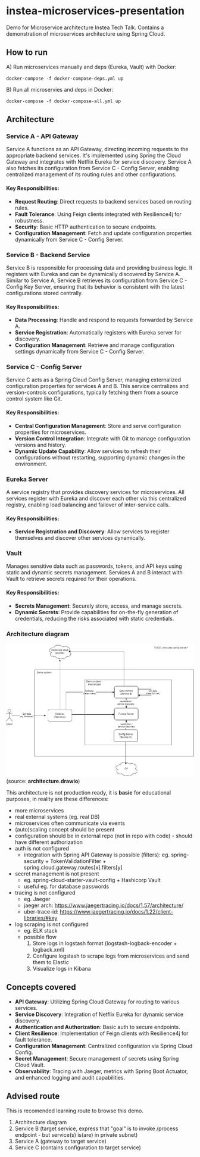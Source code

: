 # instea-microservices-presentation
Demo for Microservice architecture Instea Tech Talk. Contains a demonstration of microservices architecture using Spring Cloud.

## How to run
A) Run microservices manually and deps (Eureka, Vault) with Docker:
```
docker-compose -f docker-compose-deps.yml up
```
B) Run all microservies and deps in Docker:
```
docker-compose -f docker-compose-all.yml up
```

## Architecture
### Service A - API Gateway
Service A functions as an API Gateway, directing incoming requests to the appropriate backend services.
It's implemented using Spring the Cloud Gateway and integrates with Netflix Eureka for service discovery. Service A also fetches its configuration from Service C - Config Server, enabling centralized management of its routing rules and other configurations.

#### Key Responsibilities:
- **Request Routing**: Direct requests to backend services based on routing rules.
- **Fault Tolerance**: Using Feign clients integrated with Resilience4j for robustness.
- **Security**: Basic HTTP authentication to secure endpoints.
- **Configuration Management**: Fetch and update configuration properties dynamically from Service C - Config Server.

### Service B - Backend Service
Service B is responsible for processing data and providing business logic. It registers with Eureka and can be dynamically discovered by Service A. Similar to Service A, Service B retrieves its configuration from Service C - Config Key Server, ensuring that its behavior is consistent with the latest configurations stored centrally.

#### Key Responsibilities:
- **Data Processing**: Handle and respond to requests forwarded by Service A.
- **Service Registration**: Automatically registers with Eureka server for discovery.
- **Configuration Management**: Retrieve and manage configuration settings dynamically from Service C - Config Server.

### Service C - Config Server
Service C acts as a Spring Cloud Config Server, managing externalized configuration properties for services A and B. This service centralizes and version-controls configurations, typically fetching them from a source control system like Git.

#### Key Responsibilities:
- **Central Configuration Management**: Store and serve configuration properties for microservices.
- **Version Control Integration**: Integrate with Git to manage configuration versions and history.
- **Dynamic Update Capability**: Allow services to refresh their configurations without restarting, supporting dynamic changes in the environment.

### Eureka Server
A service registry that provides discovery services for microservices. All services register with Eureka and discover each other via this centralized registry, enabling load balancing and failover of inter-service calls.

#### Key Responsibilities:
- **Service Registration and Discovery**: Allow services to register themselves and discover other services dynamically.

### Vault
Manages sensitive data such as passwords, tokens, and API keys using static and dynamic secrets management. Services A and B interact with Vault to retrieve secrets required for their operations.

#### Key Responsibilities:
- **Secrets Management**: Securely store, access, and manage secrets.
- **Dynamic Secrets**: Provide capabilities for on-the-fly generation of credentials, reducing the risks associated with static credentials.

### Architecture diagram
![](architecture.png)
(source: **architecture.drawio**)

This architecture is not production ready, it is **basic** for educational purposes, in reality are these differences:
- more microservices
- real external systems (eg. real DB)
- microservices often communicate via events
- (auto)scaling concept should be present
- configuration should be in external repo (not in repo with code) - should have different authorization
- auth is not configured
  - integration with Spring API Gateway is possible (filters): eg. spring-security + TokenValidationFilter + spring.cloud.gateway.routes[x].filters[y]
- secret management is not present
  - eg. spring-cloud-starter-vault-config + Hashicorp Vault
  - useful eg. for database passwords
- tracing is not configured
  - eg. Jaeger
  - jaeger arch:  https://www.jaegertracing.io/docs/1.57/architecture/
  - uber-trace-id: https://www.jaegertracing.io/docs/1.22/client-libraries/#key
- log scraping is not configured
  - eg. ELK stack 
  - possible flow
    1. Store logs in logstash format (logstash-logback-encoder + logback.xml)
    2. Configure logstash to scrape logs from microservices and send them to Elastic
    3. Visualize logs in Kibana

## Concepts covered
- **API Gateway**: Utilizing Spring Cloud Gateway for routing to various services.
- **Service Discovery**: Integration of Netflix Eureka for dynamic service discovery.
- **Authentication and Authorization**: Basic auth to secure endpoints.
- **Client Resilience**: Implementation of Feign clients with Resilience4j for fault tolerance.
- **Configuration Management**: Centralized configuration via Spring Cloud Config.
- **Secret Management**: Secure management of secrets using Spring Cloud Vault.
- **Observability**: Tracing with Jaeger, metrics with Spring Boot Actuator, and enhanced logging and audit capabilities.

## Advised route
This is recomended learning route to browse this demo.

1. Architecture diagram
2. Service B (target service, express that "goal" is to invoke /process endpoint - but service(s) is(are) in private subnet)
3. Service A (gateway to target service)
4. Service C (contains configuration to target service)
